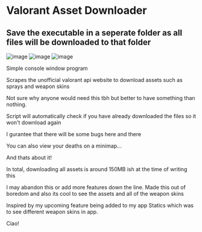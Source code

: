 # Valorant Asset Downloader
## Save the executable in a seperate folder as all files will be downloaded to that folder
![image](https://user-images.githubusercontent.com/63436748/169928416-c5fefe28-cdb8-4702-9cb2-2c6af91c3d6a.png)
![image](https://user-images.githubusercontent.com/63436748/169928549-38ff8737-62a1-468e-92b2-8af386c473bf.png)
![image](https://user-images.githubusercontent.com/63436748/169928627-0d32d989-8c64-407d-92e1-d0d80000f314.png)



Simple console window program

Scrapes the unofficial valorant api website to download assets such as sprays and weapon skins

Not sure why anyone would need this tbh but better to have something than nothing.

Script will automatically check if you have already downloaded the files so it won't download again

I gurantee that there will be some bugs here and there

You can also view your deaths on a minimap...

And thats about it!

In total, downloading all assets is around 150MB ish at the time of writing this

I may abandon this or add more features down the line. 
Made this out of boredom and also its cool to see the assets and all of the weapon skins

Inspired by my upcoming feature being added to my app Statics which was to see different weapon skins in app.

Ciao!
